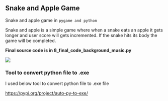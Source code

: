 ## Snake and Apple Game
Snake and apple game in `pygame and python`

Snake and apple is a simple game where when a snake eats an apple it gets longer and user score will gets incremented. If the snake hits its body the game will be completed.

**Final source code is in 8_final_code_background_music.py**

![](game_preview.gif)

### Tool to convert python file to .exe

I used below tool to convert python file to .exe file

https://pypi.org/project/auto-py-to-exe/
